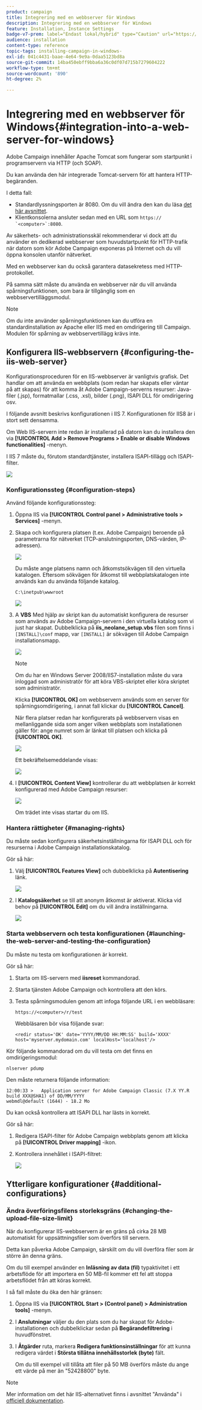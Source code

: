 ```yaml
---
product: campaign
title: Integrering med en webbserver för Windows
description: Integrering med en webbserver för Windows
feature: Installation, Instance Settings
badge-v7-prem: label="Endast lokal/hybrid" type="Caution" url="https://experienceleague.adobe.com/docs/campaign-classic/using/installing-campaign-classic/architecture-and-hosting-models/hosting-models-lp/hosting-models.html?lang=sv" tooltip="Gäller endast lokala och hybrida driftsättningar"
audience: installation
content-type: reference
topic-tags: installing-campaign-in-windows-
exl-id: 041c4431-baae-4e64-9e9a-0daa5123bd8a
source-git-commit: 14ba450ebff9bba6a36c0df07d715b7279604222
workflow-type: tm+mt
source-wordcount: '890'
ht-degree: 2%

---
```


# Integrering med en webbserver för Windows{#integration-into-a-web-server-for-windows}



Adobe Campaign innehåller Apache Tomcat som fungerar som startpunkt i programservern via HTTP (och SOAP).

Du kan använda den här integrerade Tomcat-servern för att hantera HTTP-begäranden.

I detta fall:

* Standardlyssningsporten är 8080. Om du vill ändra den kan du läsa [det här avsnittet](../../installation/using/configure-tomcat.md).
* Klientkonsolerna ansluter sedan med en URL som ```https:// `<computer>`:8080```.

Av säkerhets- och administrationsskäl rekommenderar vi dock att du använder en dedikerad webbserver som huvudstartpunkt för HTTP-trafik när datorn som kör Adobe Campaign exponeras på Internet och du vill öppna konsolen utanför nätverket.

Med en webbserver kan du också garantera datasekretess med HTTP-protokollet.

På samma sätt måste du använda en webbserver när du vill använda spårningsfunktionen, som bara är tillgänglig som en webbservertilläggsmodul.

>[!NOTE]
>
>Om du inte använder spårningsfunktionen kan du utföra en standardinstallation av Apache eller IIS med en omdirigering till Campaign. Modulen för spårning av webbservertillägg krävs inte.

## Konfigurera IIS-webbservern {#configuring-the-iis-web-server}

Konfigurationsproceduren för en IIS-webbserver är vanligtvis grafisk. Det handlar om att använda en webbplats (som redan har skapats eller väntar på att skapas) för att komma åt Adobe Campaign-serverns resurser: Java-filer (.jsp), formatmallar (.css, .xsl), bilder (.png), ISAPI DLL för omdirigering osv.

I följande avsnitt beskrivs konfigurationen i IIS 7. Konfigurationen för IIS8 är i stort sett densamma.

Om Web IIS-servern inte redan är installerad på datorn kan du installera den via **[!UICONTROL Add > Remove Programs > Enable or disable Windows functionalities]** -menyn.

I IIS 7 måste du, förutom standardtjänster, installera ISAPI-tillägg och ISAPI-filter.

![](assets/s_ncs_install_iis7_isapi.png)

### Konfigurationssteg {#configuration-steps}

Använd följande konfigurationssteg:

1. Öppna IIS via **[!UICONTROL Control panel > Administrative tools > Services]** -menyn.
1. Skapa och konfigurera platsen (t.ex. Adobe Campaign) beroende på parametrarna för nätverket (TCP-anslutningsporten, DNS-värden, IP-adressen).

   ![](assets/s_ncs_install_iis7_add_site.png)

   Du måste ange platsens namn och åtkomstsökvägen till den virtuella katalogen. Eftersom sökvägen för åtkomst till webbplatskatalogen inte används kan du använda följande katalog.

   ```
   C:\inetpub\wwwroot
   ```

   ![](assets/s_ncs_install_iis7_parameters_step1.png)

1. A **VBS** Med hjälp av skript kan du automatiskt konfigurera de resurser som används av Adobe Campaign-servern i den virtuella katalog som vi just har skapat. Dubbelklicka på **iis_neolane_setup.vbs** filen som finns i `[INSTALL]\conf` mapp, var `[INSTALL]` är sökvägen till Adobe Campaign installationsmapp.

   ![](assets/s_ncs_install_iis7_parameters_step2.png)

   >[!NOTE]
   >
   >Om du har en Windows Server 2008/IIS7-installation måste du vara inloggad som administratör för att köra VBS-skriptet eller köra skriptet som administratör.

   Klicka **[!UICONTROL OK]** om webbservern används som en server för spårningsomdirigering, i annat fall klickar du **[!UICONTROL Cancel]**.

   När flera platser redan har konfigurerats på webbservern visas en mellanliggande sida som anger vilken webbplats som installationen gäller för: ange numret som är länkat till platsen och klicka på **[!UICONTROL OK]**.

   ![](assets/s_ncs_install_iis7_parameters_step3.png)

   Ett bekräftelsemeddelande visas:

   ![](assets/s_ncs_install_iis7_parameters_step7.png)

1. I **[!UICONTROL Content View]** kontrollerar du att webbplatsen är korrekt konfigurerad med Adobe Campaign resurser:

   ![](assets/s_ncs_install_iis7_parameters_step6.png)

   Om trädet inte visas startar du om IIS.

### Hantera rättigheter {#managing-rights}

Du måste sedan konfigurera säkerhetsinställningarna för ISAPI DLL och för resurserna i Adobe Campaign installationskatalog.

Gör så här:

1. Välj **[!UICONTROL Features View]** och dubbelklicka på **Autentisering** länk.

   ![](assets/s_ncs_install_iis7_parameters_step8.png)

1. I **Katalogsäkerhet** se till att anonym åtkomst är aktiverat. Klicka vid behov på **[!UICONTROL Edit]** om du vill ändra inställningarna.

   ![](assets/s_ncs_install_iis7_parameters_step9.png)

### Starta webbservern och testa konfigurationen {#launching-the-web-server-and-testing-the-configuration}

Du måste nu testa om konfigurationen är korrekt.

Gör så här:

1. Starta om IIS-servern med **iisreset** kommandorad.

1. Starta tjänsten Adobe Campaign och kontrollera att den körs.

1. Testa spårningsmodulen genom att infoga följande URL i en webbläsare:

   ```
   https://<computer>/r/test
   ```

   Webbläsaren bör visa följande svar:

   ```
   <redir status='OK' date='YYYY/MM/DD HH:MM:SS' build='XXXX' host='myserver.mydomain.com' localHost='localhost'/>
   ```

Kör följande kommandorad om du vill testa om det finns en omdirigeringsmodul:

```
nlserver pdump
```

Den måste returnera följande information:

```
12:00:33 >   Application server for Adobe Campaign Classic (7.X YY.R build XXX@SHA1) of DD/MM/YYYY
webmdl@default (1644) - 18.2 Mo
```

Du kan också kontrollera att ISAPI DLL har lästs in korrekt.

Gör så här:

1. Redigera ISAPI-filter för Adobe Campaign webbplats genom att klicka på **[!UICONTROL Driver mapping]** -ikon.
1. Kontrollera innehållet i ISAPI-filtret:

   ![](assets/s_ncs_install_iis7_parameters_step11.png)

## Ytterligare konfigurationer {#additional-configurations}

### Ändra överföringsfilens storleksgräns {#changing-the-upload-file-size-limit}

När du konfigurerar IIS-webbservern är en gräns på cirka 28 MB automatiskt för uppsättningsfiler som överförs till servern.

Detta kan påverka Adobe Campaign, särskilt om du vill överföra filer som är större än denna gräns.

Om du till exempel använder en **Inläsning av data (fil)** typaktivitet i ett arbetsflöde för att importera en 50 MB-fil kommer ett fel att stoppa arbetsflödet från att köras korrekt.

I så fall måste du öka den här gränsen:

1. Öppna IIS via **[!UICONTROL Start > (Control panel) > Administration tools]** -menyn.
1. I **Anslutningar** väljer du den plats som du har skapat för Adobe-installationen och dubbelklickar sedan på **Begärandefiltrering** i huvudfönstret.
1. I **Åtgärder** ruta, markera **Redigera funktionsinställningar** för att kunna redigera värdet i **Största tillåtna innehållsstorlek (byte)** fält.

   Om du till exempel vill tillåta att filer på 50 MB överförs måste du ange ett värde på mer än &quot;52428800&quot; byte.

>[!NOTE]
>
>Mer information om det här IIS-alternativet finns i avsnittet &quot;Använda&quot; i [officiell dokumentation](https://www.iis.net/configreference/system.webserver/security/requestfiltering/requestlimits).

